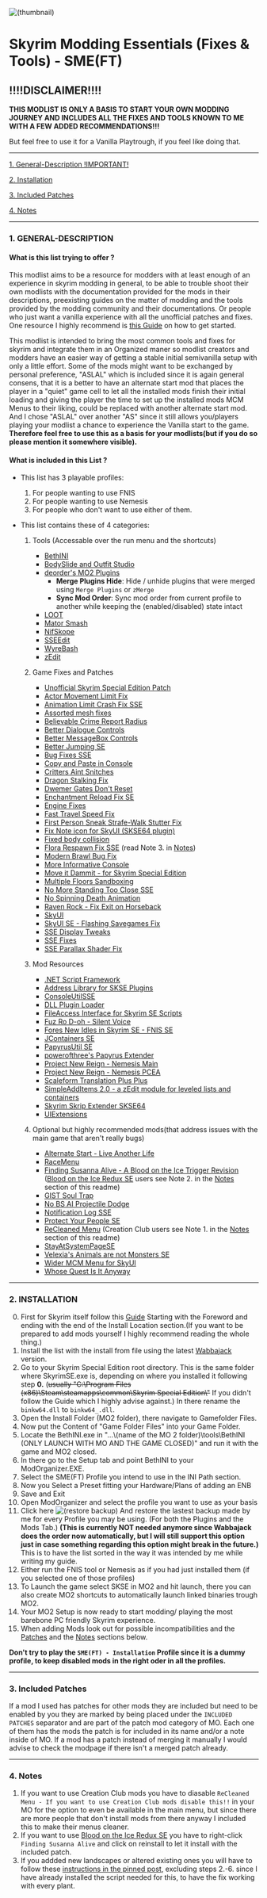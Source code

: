 ![(thumbnail)](/SME-FT-Thumbnail.png)

# **Skyrim Modding Essentials (Fixes & Tools) - SME(FT)**

## **!!!!DISCLAIMER!!!!**

**THIS MODLIST IS ONLY A BASIS TO START YOUR OWN MODDING JOURNEY AND INCLUDES ALL THE FIXES AND TOOLS KNOWN TO ME WITH A FEW ADDED RECOMMENDATIONS!!!**

But feel free to use it for a Vanilla Playtrough, if you feel like doing that.

---

[1. General-Description !IMPORTANT!](https://github.com/EzioTheDeadPoet/SME-FT-#1-general-description)

[2. Installation](https://github.com/EzioTheDeadPoet/SME-FT-#2-installation)

[3. Included Patches](https://github.com/EzioTheDeadPoet/SME-FT-#3-included-patches)

[4. Notes](https://github.com/EzioTheDeadPoet/SME-FT-#4-notes)

---

### **1. GENERAL-DESCRIPTION**

#### **What is this list trying to offer ?**

This modlist aims to be a resource for modders with at least enough of an experience in skyrim modding in general, to be able to
trouble shoot their own modlists with the documentation provided for the mods in their descriptions, preexisting guides on the
matter of modding and the tools provided by the modding community and their documentations.
Or people who just want a vanilla experience with all the unofficial patches and fixes.
One resource I highly recommend is [this Guide](https://www.reddit.com/r/skyrimmods/wiki/begin2) on how to get started.

This modlist is intended to bring the most common tools and fixes for skyrim and integrate them in an Organized maner so modlist creators
and modders have an easier way of getting a stable initial semivanilla setup with only a little effort.
Some of the mods might want to be exchanged by personal preference, "ASLAL" which is included since it is again general consens,
that it is a better to have an alternate start mod that places the player in a "quiet" game cell to let all the installed mods finish their
initial loading and giving the player the time to set up the installed mods MCM Menus to their liking, could be replaced with another alternate start mod.
And I chose "ASLAL" over another "AS" since it still allows you/players playing your modlist a chance to experience the Vanilla start to the game.
**Therefore feel free to use this as a basis for your modlists(but if you do so please mention it somewhere visible).**

#### **What is included in this List ?**

- This list has 3 playable profiles:
   1. For people wanting to use FNIS
   2. For people wanting to use Nemesis
   3. For people who don't want to use either of them.

- This list contains these of 4 categories:

   1. Tools (Accessable over the run menu and the shortcuts)
      - [BethINI](http://nexusmods.com/skyrimspecialedition/mods/4875)
      - [BodySlide and Outfit Studio](http://nexusmods.com/skyrimspecialedition/mods/201)
      - [deorder's MO2 Plugins](https://github.com/deorder/mo2-plugins)
         - **Merge Plugins Hide**: Hide / unhide plugins that were merged using `Merge Plugins` or `zMerge`
         - **Sync Mod Order**: Sync mod order from current profile to another while keeping the (enabled/disabled) state intact
      - [LOOT](https://github.com/loot/loot)
      - [Mator Smash](http://nexusmods.com/skyrim/mods/90987)
      - [NifSkope](https://github.com/niftools/nifskope)
      - [SSEEdit](http://nexusmods.com/skyrimspecialedition/mods/164)
      - [WyreBash](https://www.nexusmods.com/skyrimspecialedition/mods/6837)
      - [zEdit](https://github.com/z-edit/zedit)

   2. Game Fixes and Patches
      - [Unofficial Skyrim Special Edition Patch](http://nexusmods.com/skyrimspecialedition/mods/266)
      - [Actor Movement Limit Fix](https://www.nexusmods.com/skyrimspecialedition/mods/32349?tab=files)
      - [Animation Limit Crash Fix SSE](https://www.nexusmods.com/skyrimspecialedition/mods/31146)
      - [Assorted mesh fixes](http://nexusmods.com/skyrimspecialedition/mods/32117)
      - [Believable Crime Report Radius](https://www.nexusmods.com/skyrimspecialedition/mods/2802)
      - [Better Dialogue Controls](http://nexusmods.com/skyrimspecialedition/mods/1429)
      - [Better MessageBox Controls](http://www.nexusmods.com/skyrimspecialedition/users/3238634)
      - [Better Jumping SE](https://www.nexusmods.com/skyrimspecialedition/mods/18967)
      - [Bug Fixes SSE](https://www.nexusmods.com/skyrimspecialedition/mods/33261)
      - [Copy and Paste in Console](http://nexusmods.com/skyrimspecialedition/mods/30928)
      - [Critters Aint Snitches](http://nexusmods.com/skyrimspecialedition/mods/15134)
      - [Dragon Stalking Fix](http://nexusmods.com/skyrimspecialedition/mods/14060)
      - [Dwemer Gates Don't Reset](https://www.nexusmods.com/skyrimspecialedition/mods/26331)
      - [Enchantment Reload Fix SE](http://nexusmods.com/skyrimspecialedition/mods/21055)
      - [Engine Fixes](http://nexusmods.com/skyrimspecialedition/mods/17230)
      - [Fast Travel Speed Fix](https://www.nexusmods.com/skyrimspecialedition/mods/1503)
      - [First Person Sneak Strafe-Walk Stutter Fix](http://nexusmods.com/skyrimspecialedition/mods/31165)
      - [Fix Note icon for SkyUI (SKSE64 plugin)](https://www.nexusmods.com/skyrimspecialedition/mods/32561)
      - [Fixed body collision](http://nexusmods.com/skyrimspecialedition/mods/10849)
      - [Flora Respawn Fix SSE](http://nexusmods.com/skyrimspecialedition/mods/13186) (read Note 3. in [Notes](https://github.com/EzioTheDeadPoet/SME-FT-#4-notes))
      - [Modern Brawl Bug Fix](http://nexusmods.com/skyrimspecialedition/mods/1473)
      - [More Informative Console](http://nexusmods.com/skyrimspecialedition/mods/19250)
      - [Move it Dammit - for Skyrim Special Edition](https://www.nexusmods.com/skyrimspecialedition/mods/752)
      - [Multiple Floors Sandboxing](https://www.nexusmods.com/skyrimspecialedition/mods/4524)
      - [No More Standing Too Close SSE](https://www.nexusmods.com/skyrimspecialedition/mods/4784)
      - [No Spinning Death Animation](http://nexusmods.com/skyrimspecialedition/mods/1432)
      - [Raven Rock - Fix Exit on Horseback](https://www.nexusmods.com/skyrimspecialedition/mods/14075)
      - [SkyUI](http://nexusmods.com/skyrimspecialedition/mods/12604)
      - [SkyUI SE - Flashing Savegames Fix](http://nexusmods.com/skyrimspecialedition/mods/20406)
      - [SSE Display Tweaks](https://www.nexusmods.com/skyrimspecialedition/mods/34705)
      - [SSE Fixes](https://www.nexusmods.com/skyrimspecialedition/mods/10547)
      - [SSE Parallax Shader Fix](http://nexusmods.com/skyrimspecialedition/mods/31963)
      
   3. Mod Resources
      - [.NET Script Framework](https://www.nexusmods.com/skyrimspecialedition/mods/21294)
      - [Address Library for SKSE Plugins](https://www.nexusmods.com/skyrimspecialedition/mods/32444)
      - [ConsoleUtilSSE](http://nexusmods.com/skyrimspecialedition/mods/24858)
      - [DLL Plugin Loader](https://www.nexusmods.com/skyrimspecialedition/mods/10546)
      - [FileAccess Interface for Skyrim SE Scripts](http://nexusmods.com/skyrimspecialedition/mods/13956)
      - [Fuz Ro D-oh - Silent Voice](https://www.nexusmods.com/skyrimspecialedition/mods/15109)
      - [Fores New Idles in Skyrim SE - FNIS SE](https://www.nexusmods.com/skyrimspecialedition/mods/3038)
      - [JContainers SE](http://nexusmods.com/skyrimspecialedition/mods/16495)
      - [PapyrusUtil SE](http://nexusmods.com/skyrimspecialedition/mods/13048)
      - [powerofthree's Papyrus Extender](https://www.nexusmods.com/skyrimspecialedition/mods/22854)
      - [Project New Reign - Nemesis Main](https://github.com/ShikyoKira/Project-New-Reign---Nemesis-Main)
      - [Project New Reign - Nemesis PCEA](https://www.nexusmods.com/skyrimspecialedition/mods/31667?tab=description)
      - [Scaleform Translation Plus Plus](https://www.nexusmods.com/skyrimspecialedition/mods/22603)
      - [SimpleAddItems 2.0 - a zEdit module for leveled lists and containers](https://www.nexusmods.com/skyrimspecialedition/mods/32319?tab=description)
      - [Skyrim Skrip Extender SKSE64](https://skse.silverlock.org)
      - [UIExtensions](http://nexusmods.com/skyrimspecialedition/mods/17561)

   4. Optional but highly recommended mods(that address issues with the main game that aren't really bugs)
      - [Alternate Start - Live Another Life](http://nexusmods.com/skyrimspecialedition/mods/272)
      - [RaceMenu](http://nexusmods.com/skyrimspecialedition/mods/19080)
      - [Finding Susanna Alive - A Blood on the Ice Trigger Revision](https://www.nexusmods.com/skyrimspecialedition/mods/32512) ([Blood on the Ice Redux SE](https://www.nexusmods.com/skyrimspecialedition/mods/6126) users see Note 2. in the [Notes](https://github.com/EzioTheDeadPoet/SME-FT-#4-notes) section of this readme)
      - [GIST Soul Trap](http://nexusmods.com/skyrimspecialedition/mods/15755)
      - [No BS AI Projectile Dodge](http://nexusmods.com/skyrimspecialedition/mods/1763)
      - [Notification Log SSE](https://www.nexusmods.com/skyrimspecialedition/mods/27707)
      - [Protect Your People SE](http://nexusmods.com/skyrimspecialedition/mods/10297)
      - [ReCleaned Menu](https://www.nexusmods.com/skyrimspecialedition/mods/26680) (Creation Club users see Note 1. in the [Notes](https://github.com/EzioTheDeadPoet/SME-FT-#4-notes) section of this readme)
      - [StayAtSystemPageSE](http://nexusmods.com/skyrimspecialedition/mods/19832)
      - [Velexia's Animals are not Monsters SE](http://nexusmods.com/skyrimspecialedition/mods/32133)
      - [Wider MCM Menu for SkyUI](https://www.nexusmods.com/skyrimspecialedition/mods/22825)
      - [Whose Quest Is It Anyway](https://www.nexusmods.com/skyrimspecialedition/mods/23581)

---

### 2. INSTALLATION

0. First for Skyrim itself follow this [Guide](https://www.reddit.com/r/skyrimmods/wiki/begin2) Starting with the Foreword and ending with the end of the Install Location section.(If you want to be prepared to add mods yourself I highly recommend reading the whole thing.)
1. Install the list with the install from file using the latest [Wabbajack](https://www.wabbajack.org) version.
2. Go to your Skyrim Special Edition root directory. This is the same folder where SkyrimSE.exe is, depending on where you installed it following step **0.** (~~usually \"C:\Program Files (x86)\Steam\steamapps\common\Skyrim Special Edition\\"~~ 
If you didn't follow the Guide which I highly advise against.) In there rename the `binkw64.dll` to `binkw64_.dll`.
3. Open the Install Folder (MO2 folder), there navigate to Gamefolder Files.
4. Now put the Content of "Game Folder Files" into your Game Folder.
5. Locate the BethINI.exe in "...\\(name of the MO 2 folder)\tools\BethINI (ONLY LAUNCH WITH MO AND THE GAME CLOSED)" and run it with the game and MO2 closed.
6. In there go to the Setup tab and point BethINI to your ModOrganizer.EXE.
7. Select the SME(FT) Profile you intend to use in the INI Path section.
8. Now you Select a Preset fitting your Hardware/Plans of adding an ENB
9. Save and Exit
10. Open ModOrganizer and select the profile you want to use as your basis
11. Click here ![(restore backup)](https://github.com/EzioTheDeadPoet/SME-FT-/raw/master/backup.png) And restore the lastest backup made by me for every Profile you may be using. (For both the Plugins and the Mods Tab.) **(This is currently NOT needed anymore since Wabbajack does the order now automatically, but I will still support this option just in case something regarding this option might break in the future.)** This is to have the list sorted in the way it was intended by me while writing my guide.
12. Either run the FNIS tool or Nemesis as if you had just installed them (if you selected one of those profiles)
13. To Launch the game select SKSE in MO2 and hit launch, there you can also create MO2 shortcuts to automatically launch linked binaries trough MO2.
14. Your MO2 Setup is now ready to start modding/ playing the most barebone PC friendly Skyrim experience.
15. When adding Mods look out for possible incompatibilities and the [Patches](https://github.com/EzioTheDeadPoet/SME-FT-/blob/master/README.md#3-included-patches) and the [Notes](https://github.com/EzioTheDeadPoet/SME-FT-/blob/master/README.md#4-notes) sections below.

**Don't try to play the `SME(FT) - Installation` Profile since it is a dummy profile, to keep disabled mods in the right oder in all the profiles.**

---

### 3. Included Patches

If a mod I used has patches for other mods they are included but need to be enabled by you they are marked
by being placed under the `INCLUDED PATCHES` separator and are part of the patch mod category of MO.
Each one of them has the mods the patch is for included in its name and/or a note inside of MO.
If a mod has a patch instead of merging it manually I would advise to check the modpage if there isn't a merged patch
already.

---

### 4. Notes

1. If you want to use Creation Club mods you have to diasable `ReCleaned Menu - If you want to use Creation Club mods disable this!!` in your MO for the option to even be available in the main menu, but since there are more people that don't install mods from there anyway I included this to make their menus cleaner.
2. If you want to use [Blood on the Ice Redux SE](https://www.nexusmods.com/skyrimspecialedition/mods/6126) you have to right-click `Finding Susanna Alive` and click on reinstall to let it install with the included patch.
3. If you addded new landscapes or altered existing ones you will have to follow these [instructions in the pinned post](https://www.nexusmods.com/skyrimspecialedition/mods/13186?tab=posts), excluding steps 2.-6. since I have already installed the script needed for this, to have the fix working with every plant.
